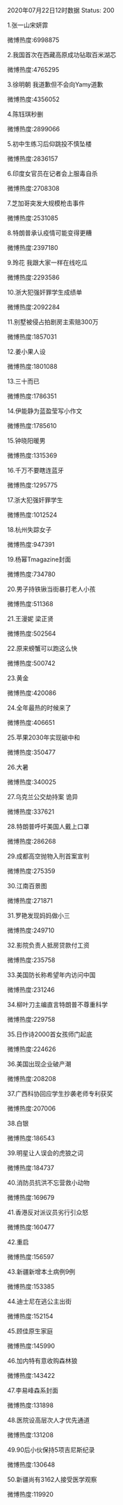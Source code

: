 2020年07月22日12时数据
Status: 200

1.张一山宋妍霏

微博热度:6998875

2.我国首次在西藏高原成功钻取百米湖芯

微博热度:4765295

3.徐明朝 我道歉但不会向Yamy道歉

微博热度:4356052

4.陈钰琪秒删

微博热度:2899066

5.初中生练习后仰跳投不慎坠楼

微博热度:2836157

6.印度女官员在记者会上服毒自杀

微博热度:2708308

7.芝加哥突发大规模枪击事件

微博热度:2531085

8.特朗普承认疫情可能变得更糟

微博热度:2397180

9.玲花 我跟大家一样在线吃瓜

微博热度:2293586

10.浙大犯强奸罪学生成绩单

微博热度:2092284

11.别墅被侵占拍剧房主索赔300万

微博热度:1857031

12.姜小果人设

微博热度:1801088

13.三十而已

微博热度:1786351

14.伊能静为蓝盈莹写小作文

微博热度:1785610

15.钟晓阳暖男

微博热度:1315369

16.千万不要瞎连蓝牙

微博热度:1295775

17.浙大犯强奸罪学生

微博热度:1012524

18.杭州失踪女子

微博热度:947391

19.杨幂Tmagazine封面

微博热度:734780

20.男子持铁锹当街暴打老人小孩

微博热度:511368

21.王漫妮 梁正贤

微博热度:502564

22.原来螃蟹可以跑这么快

微博热度:500742

23.黄金

微博热度:420086

24.全年最热的时候来了

微博热度:406651

25.苹果2030年实现碳中和

微博热度:350477

26.大暑

微博热度:340025

27.乌克兰公交劫持案 诡异

微博热度:337621

28.特朗普呼吁美国人戴上口罩

微博热度:286268

29.成都高空抛物入刑首案宣判

微博热度:275359

30.江南百景图

微博热度:271871

31.罗艳发现妈妈做小三

微博热度:249710

32.影院负责人抵房贷款付工资

微博热度:235758

33.美国防长称希望年内访问中国

微博热度:231246

34.柳叶刀主编直言特朗普不尊重科学

微博热度:229758

35.日作诗2000首女孩师门起底

微博热度:224626

36.美国出现企业破产潮

微博热度:208208

37.广西科协回应学生抄袭老师专利获奖

微博热度:207006

38.白银

微博热度:186543

39.明星让人误会的虎狼之词

微博热度:184737

40.消防员抗洪不忘营救小动物

微博热度:169679

41.香港反对派议员劣行引众怒

微博热度:160477

42.重启

微博热度:156597

43.新疆新增本土病例9例

微博热度:153385

44.迪士尼在逃公主出街

微博热度:152154

45.顾佳原生家庭

微博热度:145990

46.加内特有意收购森林狼

微博热度:143422

47.李易峰森系封面

微博热度:131898

48.医院设高层次人才优先通道

微博热度:131208

49.90后小伙保持5项吉尼斯纪录

微博热度:130648

50.新疆尚有3162人接受医学观察

微博热度:119920

